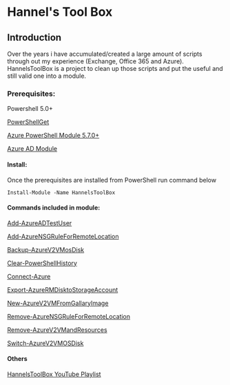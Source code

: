 # Hannel's Tool Box

## Introduction 

Over the years i have accumulated/created a large amount of scripts through out my experience (Exchange, Office 365 and Azure).  HannelsToolBox is a project to clean up those scripts and put the useful and still valid one into a module.

### Prerequisites:

Powershell 5.0+

[PowerShellGet](https://www.powershellgallery.com/packages/PowerShellGet/)

[Azure PowerShell Module 5.7.0+](https://www.powershellgallery.com/packages/AzureRM/)

[Azure AD Module](https://www.powershellgallery.com/packages/AzureAD/)

#### Install:

Once the prerequisites are installed from PowerShell run command below

`Install-Module -Name HannelsToolBox`

#### Commands included in module:

[Add-AzureADTestUser](Functions/Add-AzureADTestUser.ps1)

[Add-AzureNSGRuleForRemoteLocation](Functions/Add-AzureNSGRuleForRemoteLocation.ps1)

[Backup-AzureV2VMosDisk](Functions/Backup-AzureV2VMosDisk.ps1)

[Clear-PowerShellHistory](Functions/Clear-PowerShellHistory.ps1)

[Connect-Azure](Functions/Connect-Azure.ps1)

[Export-AzureRMDisktoStorageAccount](Functions/Export-AzureRMDisktoStorageAccount.ps1)

[New-AzureV2VMFromGallaryImage](Functions/New-AzureV2VMFromGallaryImage.ps1)

[Remove-AzureNSGRuleForRemoteLocation](Functions/Remove-AzureNSGRuleForRemoteLocation.ps1)

[Remove-AzureV2VMandResources](Functions/Remove-AzureV2VMandResources.ps1)

[Switch-AzureV2VMOSDisk](Functions/Switch-AzureV2VMOSDisk.ps1)

#### Others

[HannelsToolBox YouTube Playlist](https://www.youtube.com/playlist?list=PLURKD77y7MK-MrW-88pCDnHozv0tIt2Vt)